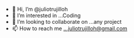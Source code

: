 - 👋 Hi, I’m @juliotrujilloh
- 👀 I’m interested in ...Coding
- 💞️ I’m looking to collaborate on ...any project
- 📫 How to reach me ...juliotrujilloh@gmail.com
